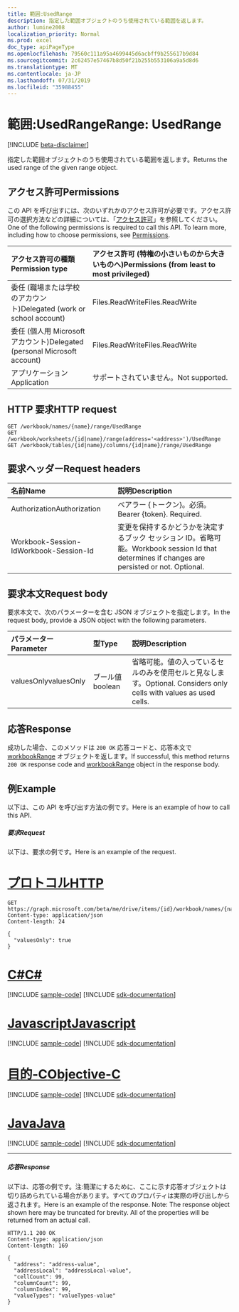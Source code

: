 ```yaml
---
title: 範囲:UsedRange
description: 指定した範囲オブジェクトのうち使用されている範囲を返します。
author: lumine2008
localization_priority: Normal
ms.prod: excel
doc_type: apiPageType
ms.openlocfilehash: 79560c111a95a4699445d6acbff9b255617b9d84
ms.sourcegitcommit: 2c62457e57467b8d50f21b255b553106a9a5d8d6
ms.translationtype: MT
ms.contentlocale: ja-JP
ms.lasthandoff: 07/31/2019
ms.locfileid: "35988455"
---
```

# <a name="range-usedrange"></a><span data-ttu-id="54fd6-103">範囲:UsedRange</span><span class="sxs-lookup"><span data-stu-id="54fd6-103">Range: UsedRange</span></span>

[!INCLUDE [beta-disclaimer](../../includes/beta-disclaimer.md)]

<span data-ttu-id="54fd6-104">指定した範囲オブジェクトのうち使用されている範囲を返します。</span><span class="sxs-lookup"><span data-stu-id="54fd6-104">Returns the used range of the given range object.</span></span>
## <a name="permissions"></a><span data-ttu-id="54fd6-105">アクセス許可</span><span class="sxs-lookup"><span data-stu-id="54fd6-105">Permissions</span></span>
<span data-ttu-id="54fd6-p101">この API を呼び出すには、次のいずれかのアクセス許可が必要です。アクセス許可の選択方法などの詳細については、「[アクセス許可](/graph/permissions-reference)」を参照してください。</span><span class="sxs-lookup"><span data-stu-id="54fd6-p101">One of the following permissions is required to call this API. To learn more, including how to choose permissions, see [Permissions](/graph/permissions-reference).</span></span>

|<span data-ttu-id="54fd6-108">アクセス許可の種類</span><span class="sxs-lookup"><span data-stu-id="54fd6-108">Permission type</span></span>      | <span data-ttu-id="54fd6-109">アクセス許可 (特権の小さいものから大きいものへ)</span><span class="sxs-lookup"><span data-stu-id="54fd6-109">Permissions (from least to most privileged)</span></span>              |
|:--------------------|:---------------------------------------------------------|
|<span data-ttu-id="54fd6-110">委任 (職場または学校のアカウント)</span><span class="sxs-lookup"><span data-stu-id="54fd6-110">Delegated (work or school account)</span></span> | <span data-ttu-id="54fd6-111">Files.ReadWrite</span><span class="sxs-lookup"><span data-stu-id="54fd6-111">Files.ReadWrite</span></span>    |
|<span data-ttu-id="54fd6-112">委任 (個人用 Microsoft アカウント)</span><span class="sxs-lookup"><span data-stu-id="54fd6-112">Delegated (personal Microsoft account)</span></span> | <span data-ttu-id="54fd6-113">Files.ReadWrite</span><span class="sxs-lookup"><span data-stu-id="54fd6-113">Files.ReadWrite</span></span>    |
|<span data-ttu-id="54fd6-114">アプリケーション</span><span class="sxs-lookup"><span data-stu-id="54fd6-114">Application</span></span> | <span data-ttu-id="54fd6-115">サポートされていません。</span><span class="sxs-lookup"><span data-stu-id="54fd6-115">Not supported.</span></span> |

## <a name="http-request"></a><span data-ttu-id="54fd6-116">HTTP 要求</span><span class="sxs-lookup"><span data-stu-id="54fd6-116">HTTP request</span></span>
<!-- { "blockType": "ignored" } -->
```http
GET /workbook/names/{name}/range/UsedRange
GET /workbook/worksheets/{id|name}/range(address='<address>')/UsedRange
GET /workbook/tables/{id|name}/columns/{id|name}/range/UsedRange

```
## <a name="request-headers"></a><span data-ttu-id="54fd6-117">要求ヘッダー</span><span class="sxs-lookup"><span data-stu-id="54fd6-117">Request headers</span></span>
| <span data-ttu-id="54fd6-118">名前</span><span class="sxs-lookup"><span data-stu-id="54fd6-118">Name</span></span>       | <span data-ttu-id="54fd6-119">説明</span><span class="sxs-lookup"><span data-stu-id="54fd6-119">Description</span></span>|
|:---------------|:----------|
| <span data-ttu-id="54fd6-120">Authorization</span><span class="sxs-lookup"><span data-stu-id="54fd6-120">Authorization</span></span>  | <span data-ttu-id="54fd6-p102">ベアラー {トークン}。必須。</span><span class="sxs-lookup"><span data-stu-id="54fd6-p102">Bearer {token}. Required.</span></span> |
| <span data-ttu-id="54fd6-123">Workbook-Session-Id</span><span class="sxs-lookup"><span data-stu-id="54fd6-123">Workbook-Session-Id</span></span>  | <span data-ttu-id="54fd6-p103">変更を保持するかどうかを決定するブック セッション ID。省略可能。</span><span class="sxs-lookup"><span data-stu-id="54fd6-p103">Workbook session Id that determines if changes are persisted or not. Optional.</span></span>|

## <a name="request-body"></a><span data-ttu-id="54fd6-126">要求本文</span><span class="sxs-lookup"><span data-stu-id="54fd6-126">Request body</span></span>
<span data-ttu-id="54fd6-127">要求本文で、次のパラメーターを含む JSON オブジェクトを指定します。</span><span class="sxs-lookup"><span data-stu-id="54fd6-127">In the request body, provide a JSON object with the following parameters.</span></span>

| <span data-ttu-id="54fd6-128">パラメーター</span><span class="sxs-lookup"><span data-stu-id="54fd6-128">Parameter</span></span>    | <span data-ttu-id="54fd6-129">型</span><span class="sxs-lookup"><span data-stu-id="54fd6-129">Type</span></span>   |<span data-ttu-id="54fd6-130">説明</span><span class="sxs-lookup"><span data-stu-id="54fd6-130">Description</span></span>|
|:---------------|:--------|:----------|
|<span data-ttu-id="54fd6-131">valuesOnly</span><span class="sxs-lookup"><span data-stu-id="54fd6-131">valuesOnly</span></span>|<span data-ttu-id="54fd6-132">ブール値</span><span class="sxs-lookup"><span data-stu-id="54fd6-132">boolean</span></span>|<span data-ttu-id="54fd6-p104">省略可能。値の入っているセルのみを使用セルと見なします。</span><span class="sxs-lookup"><span data-stu-id="54fd6-p104">Optional. Considers only cells with values as used cells.</span></span>|

## <a name="response"></a><span data-ttu-id="54fd6-135">応答</span><span class="sxs-lookup"><span data-stu-id="54fd6-135">Response</span></span>

<span data-ttu-id="54fd6-136">成功した場合、このメソッドは `200 OK` 応答コードと、応答本文で [workbookRange](../resources/workbookrange.md) オブジェクトを返します。</span><span class="sxs-lookup"><span data-stu-id="54fd6-136">If successful, this method returns `200 OK` response code and [workbookRange](../resources/workbookrange.md) object in the response body.</span></span>

## <a name="example"></a><span data-ttu-id="54fd6-137">例</span><span class="sxs-lookup"><span data-stu-id="54fd6-137">Example</span></span>
<span data-ttu-id="54fd6-138">以下は、この API を呼び出す方法の例です。</span><span class="sxs-lookup"><span data-stu-id="54fd6-138">Here is an example of how to call this API.</span></span>
##### <a name="request"></a><span data-ttu-id="54fd6-139">要求</span><span class="sxs-lookup"><span data-stu-id="54fd6-139">Request</span></span>
<span data-ttu-id="54fd6-140">以下は、要求の例です。</span><span class="sxs-lookup"><span data-stu-id="54fd6-140">Here is an example of the request.</span></span>

# <a name="httptabhttp"></a>[<span data-ttu-id="54fd6-141">プロトコル</span><span class="sxs-lookup"><span data-stu-id="54fd6-141">HTTP</span></span>](#tab/http)
<!-- {
  "blockType": "request",
  "name": "range_usedrange"
}-->
```http
GET https://graph.microsoft.com/beta/me/drive/items/{id}/workbook/names/{name}/range/UsedRange
Content-type: application/json
Content-length: 24

{
  "valuesOnly": true
}
```
# <a name="ctabcsharp"></a>[<span data-ttu-id="54fd6-142">C#</span><span class="sxs-lookup"><span data-stu-id="54fd6-142">C#</span></span>](#tab/csharp)
[!INCLUDE [sample-code](../includes/snippets/csharp/range-usedrange-csharp-snippets.md)]
[!INCLUDE [sdk-documentation](../includes/snippets/snippets-sdk-documentation-link.md)]

# <a name="javascripttabjavascript"></a>[<span data-ttu-id="54fd6-143">Javascript</span><span class="sxs-lookup"><span data-stu-id="54fd6-143">Javascript</span></span>](#tab/javascript)
[!INCLUDE [sample-code](../includes/snippets/javascript/range-usedrange-javascript-snippets.md)]
[!INCLUDE [sdk-documentation](../includes/snippets/snippets-sdk-documentation-link.md)]

# <a name="objective-ctabobjc"></a>[<span data-ttu-id="54fd6-144">目的-C</span><span class="sxs-lookup"><span data-stu-id="54fd6-144">Objective-C</span></span>](#tab/objc)
[!INCLUDE [sample-code](../includes/snippets/objc/range-usedrange-objc-snippets.md)]
[!INCLUDE [sdk-documentation](../includes/snippets/snippets-sdk-documentation-link.md)]

# <a name="javatabjava"></a>[<span data-ttu-id="54fd6-145">Java</span><span class="sxs-lookup"><span data-stu-id="54fd6-145">Java</span></span>](#tab/java)
[!INCLUDE [sample-code](../includes/snippets/java/range-usedrange-java-snippets.md)]
[!INCLUDE [sdk-documentation](../includes/snippets/snippets-sdk-documentation-link.md)]

---


##### <a name="response"></a><span data-ttu-id="54fd6-146">応答</span><span class="sxs-lookup"><span data-stu-id="54fd6-146">Response</span></span>
<span data-ttu-id="54fd6-p105">以下は、応答の例です。注:簡潔にするために、ここに示す応答オブジェクトは切り詰められている場合があります。すべてのプロパティは実際の呼び出しから返されます。</span><span class="sxs-lookup"><span data-stu-id="54fd6-p105">Here is an example of the response. Note: The response object shown here may be truncated for brevity. All of the properties will be returned from an actual call.</span></span>
<!-- {
  "blockType": "response",
  "truncated": true,
  "@odata.type": "microsoft.graph.workbookRange"
} -->
```http
HTTP/1.1 200 OK
Content-type: application/json
Content-length: 169

{
  "address": "address-value",
  "addressLocal": "addressLocal-value",
  "cellCount": 99,
  "columnCount": 99,
  "columnIndex": 99,
  "valueTypes": "valueTypes-value"
}
```

<!-- uuid: 8fcb5dbc-d5aa-4681-8e31-b001d5168d79
2015-10-25 14:57:30 UTC -->
<!--
{
  "type": "#page.annotation",
  "description": "Range: UsedRange",
  "keywords": "",
  "section": "documentation",
  "tocPath": "",
  "suppressions": [
  ]
}
-->

